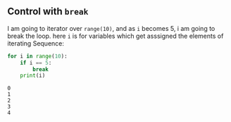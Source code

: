 
## Control with `break`

I am going to iterator over `range(10)`, and as `i` becomes 5, i am going to break the loop.  here `i` is for variables which get asssigned the elements of iterating Sequence:

```py
for i in range(10):
    if i == 5:
        break
    print(i)
```

```output
0
1
2
3
4
```